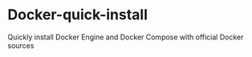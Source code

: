 # Docker-quick-install
Quickly install Docker Engine and Docker Compose with official Docker sources
